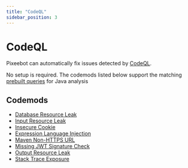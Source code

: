 ```yaml
---
title: "CodeQL"
sidebar_position: 3
---
```


# CodeQL

Pixeebot can automatically fix issues detected by [CodeQL](https://codeql.github.com/).

No setup is required. The codemods listed below support the matching [prebuilt queries](https://docs.github.com/en/code-security/code-scanning/managing-your-code-scanning-configuration/java-kotlin-built-in-queries) for Java analysis

## Codemods

- [Database Resource Leak](https://docs.pixee.ai/codemods/java/codeql_java_database-resource-leak/)
- [Input Resource Leak](https://docs.pixee.ai/codemods/java/codeql_java_input-resource-leak/)
- [Insecure Cookie](https://docs.pixee.ai/codemods/java/codeql_java_insecure-cookie/)
- [Expression Language Injection](https://docs.pixee.ai/codemods/java/codeql_java_jexl-expression-injection/)
- [Maven Non-HTTPS URL](https://docs.pixee.ai/codemods/java/codeql_java_maven_non-https-url/)
- [Missing JWT Signature Check](https://docs.pixee.ai/codemods/java/codeql_java_missing-jwt-signature-check/)
- [Output Resource Leak](https://docs.pixee.ai/codemods/java/codeql_java_output-resource-leak/)
- [Stack Trace Exposure](https://docs.pixee.ai/codemods/java/codeql_java_stack-trace-exposure/)

